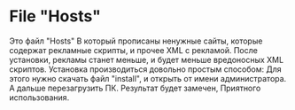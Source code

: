 # File "Hosts"
Это файл "Hosts" В который прописаны ненужные сайты, которые содержат рекламные скрипты, и прочее XML с рекламой.
После установки, рекламы станет меньше, и будет меньше вредоносных XML скриптов.
Установка производиться довольно простым способом:
Для этого нужно скачать файл "install", и открыть от имени администратора. А дальше перезагрузить ПК.
Результат будет замечен, Приятного использования.

